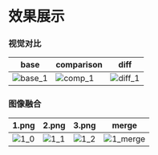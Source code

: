 # 效果展示

### 视觉对比

| base                     | comparison               | diff                     |
|--------------------------|--------------------------|--------------------------|
|![base_1](https://user-images.githubusercontent.com/11002329/169341753-2e8fe1bf-dd79-4cfd-b82b-7906d1e541cd.png)|![comp_1](https://user-images.githubusercontent.com/11002329/169341903-417f17c4-18c9-4174-bd9e-21f74b0b5d1e.png)|![diff_1](https://user-images.githubusercontent.com/11002329/169341967-6fc22522-c67c-4321-ac74-05f6f8788d13.png)|


### 图像融合
| 1.png                 | 2.png                 | 3.png                 | merge                                  |
|-----------------------|-----------------------|-----------------------| ------------------------------------- |
|![1_0](https://user-images.githubusercontent.com/11002329/169342503-dfb21f19-8221-4ad4-b09e-fcab75a7c345.png)|![1_1](https://user-images.githubusercontent.com/11002329/169342607-6aa61e5f-c680-49a6-88f6-ed4014c88416.png)|![1_2](https://user-images.githubusercontent.com/11002329/169342695-92607a29-6e66-41b3-960a-7c44d74eb992.png)|![1_merge](https://user-images.githubusercontent.com/11002329/169342739-d3407394-023c-41e7-b9fc-b54c6b2f18d1.png)|
